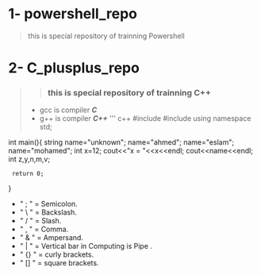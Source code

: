 # 1- powershell_repo 
> this is special repository of trainning Powershell

# 2- C_plusplus_repo
> > ### this is special repository of trainning C++
>
> - gcc is compiler ___C___
> - g++ is compiler ***C++***
''' c++
#include<iostream>
#include<cmath>
using namespace std;

int main(){
    string name="unknown";
    name="ahmed";
    name="eslam";
    name="mohamed";
    int x=12;
    cout<<"x = "<<x<<endl;
    cout<<name<<endl;
    int z,y,n,m,v;


     return 0;
}

-  " ; " = Semicolon.
-  " \ " = Backslash.
-  " / " = Slash.
-  " , " = Comma.
-  " & " = Ampersand.
-  " | " = Vertical bar in Computing is Pipe .
-  " {} " = curly brackets.
-  " [] " = square brackets.

